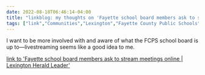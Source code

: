 ---date: 2022-08-18T06:46:14-04:00title: "linkblog: my thoughts on 'Fayette school board members ask to stream meetings online | Lexington Herald Leader'"tags: ["link","Communities","Lexington","Fayette County Public Schools","school board"]---I want to be more involved with and aware of what the FCPS school board is up to—livestreaming seems like a good idea to me. [link to 'Fayette school board members ask to stream meetings online | Lexington Herald Leader'](https://www.kentucky.com/news/local/education/article264559131.html)